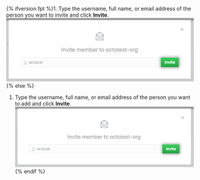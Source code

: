 {% ifversion fpt %}1. Type the username, full name, or email address of the person you want to invite and click **Invite**.
  ![Invite member form](/assets/images/help/organizations/org-invite-modal.png){% else %}
1. Type the username, full name, or email address of the person you want to add and click **Invite**.
  ![Invite member form](/assets/images/help/organizations/org-invite-modal.png){% endif %}
